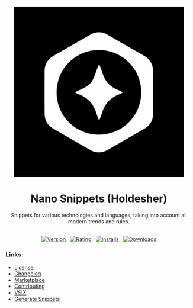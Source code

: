 <div align="center">

![Logo](assets/img/docs.png)

</div>

<div align="center">
    <h1>Nano Snippets (Holdesher)</h1>
    <p>
        Snippets for various technologies and languages, taking into account all modern trends and rules.
    </p>
</div>

<br />

<div align="center">
    <a href="https://marketplace.visualstudio.com/items?itemName=kah3vich. nanosnippets">
        <img src="https://vsmarketplacebadges.dev/version-short/kah3vich. nanosnippets.png?style=for-the-badge&colorA=000000&colorB=FFFFFF&label=VERSION" alt="Version">
    </a>&nbsp;
    <a href="https://marketplace.visualstudio.com/items?itemName=kah3vich. nanosnippets">
        <img src="https://vsmarketplacebadges.dev/rating-short/kah3vich. nanosnippets.png?style=for-the-badge&colorA=000000&colorB=FFFFFF&label=Rating" alt="Rating">
    </a>&nbsp;
    <a href="https://marketplace.visualstudio.com/items?itemName=kah3vich. nanosnippets">
        <img src="https://vsmarketplacebadges.dev/installs-short/kah3vich. nanosnippets.png?style=for-the-badge&colorA=000000&colorB=FFFFFF&label=Installs" alt="Installs">
    </a>&nbsp;
    <a href="https://marketplace.visualstudio.com/items?itemName=kah3vich. nanosnippets">
        <img src="https://vsmarketplacebadges.dev/downloads-short/kah3vich. nanosnippets.png?style=for-the-badge&colorA=000000&colorB=FFFFFF&label=Downloads" alt="Downloads">
    </a>
</div>

### Links:

- [License](./LICENSE)
- [Changelog](./CHANGELOG.md)
- [Marketplace](https://marketplace.visualstudio.com/items?itemName=kah3vich.nanosnippets)
- [Contributing](./.github/CONTRIBUTING.md)
- [VSIX](https://filext.com)
- [Generate Snippets](https://snippet-generator.app)
